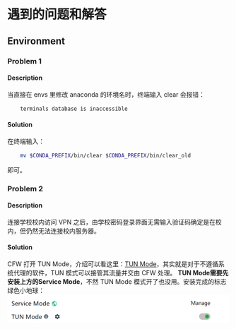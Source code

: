 # 遇到的问题和解答

## Environment
### Problem 1
#### Description
当直接在 envs 里修改 anaconda 的环境名时，终端输入 clear 会报错：

```bash
    terminals database is inaccessible
```
#### Solution
在终端输入：

```bash
    mv $CONDA_PREFIX/bin/clear $CONDA_PREFIX/bin/clear_old
```
即可。

### Problem 2
#### Description
连接学校校内访问 VPN 之后，由学校密码登录界面无需输入验证码确定是在校内，但仍然无法连接校内服务器。
#### Solution
CFW 打开 TUN Mode，介绍可以看这里：[TUN Mode](https://docs.gtk.pw/contents/tun.html)，其实就是对于不遵循系统代理的软件，TUN 模式可以接管其流量并交由 CFW 处理。
**TUN Mode需要先安装上方的Service Mode**，不然 TUN Mode 模式开了也没用。安装完成的标志绿色小地球：
![1](assets/1.png)


